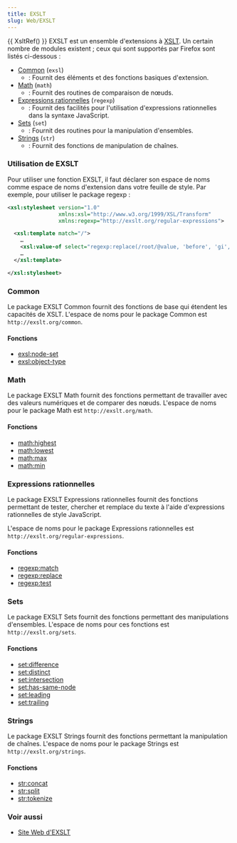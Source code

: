 ```yaml
---
title: EXSLT
slug: Web/EXSLT
---
```


{{ XsltRef() }}
EXSLT est un ensemble d'extensions à [XSLT](/fr/XSLT). Un certain nombre de modules existent&nbsp;; ceux qui sont supportés par Firefox sont listés ci-dessous&nbsp;:

- [Common](#Common) (`exsl`)
  - : Fournit des éléments et des fonctions basiques d'extension.
- [Math](#Math) (`math`)
  - : Fournit des routines de comparaison de nœuds.
- [Expressions rationnelles](#Expressions_rationnelles) (`regexp`)
  - : Fournit des facilités pour l'utilisation d'expressions rationnelles dans la syntaxe JavaScript.
- [Sets](#Sets) (`set`)
  - : Fournit des routines pour la manipulation d'ensembles.
- [Strings](#Strings) (`str`)
  - : Fournit des fonctions de manipulation de chaînes.

### Utilisation de EXSLT

Pour utiliser une fonction EXSLT, il faut déclarer son espace de noms comme espace de noms d'extension dans votre feuille de style. Par exemple, pour utiliser le package regexp&nbsp;:

```xml
<xsl:stylesheet version="1.0"
                xmlns:xsl="http://www.w3.org/1999/XSL/Transform"
                xmlns:regexp="http://exslt.org/regular-expressions">

  <xsl:template match="/">
    …
    <xsl:value-of select="regexp:replace(/root/@value, 'before', 'gi', 'AFTER')"/>
    …
  </xsl:template>

</xsl:stylesheet>
```

### Common

Le package EXSLT Common fournit des fonctions de base qui étendent les capacités de XSLT. L'espace de noms pour le package Common est `http://exslt.org/common`.

#### Fonctions

- [exsl:node-set](/fr/EXSLT/exsl/node-set)
- [exsl:object-type](/fr/EXSLT/exsl/object-type)

### Math

Le package EXSLT Math fournit des fonctions permettant de travailler avec des valeurs numériques et de comparer des nœuds. L'espace de noms pour le package Math est `http://exslt.org/math`.

#### Fonctions

- [math:highest](/fr/EXSLT/math/highest)
- [math:lowest](/fr/EXSLT/math/lowest)
- [math:max](/fr/EXSLT/math/max)
- [math:min](/fr/EXSLT/math/min)

### Expressions rationnelles

Le package EXSLT Expressions rationnelles fournit des fonctions permettant de tester, chercher et remplace du texte à l'aide d'expressions rationnelles de style JavaScript.

L'espace de noms pour le package Expressions rationnelles est `http://exslt.org/regular-expressions`.

#### Fonctions

- [regexp:match](/fr/EXSLT/regexp/match)
- [regexp:replace](/fr/EXSLT/regexp/replace)
- [regexp:test](/fr/EXSLT/regexp/test)

### Sets

Le package EXSLT Sets fournit des fonctions permettant des manipulations d'ensembles. L'espace de noms pour ces fonctions est `http://exslt.org/sets`.

#### Fonctions

- [set:difference](/fr/EXSLT/set/difference)
- [set:distinct](/fr/EXSLT/set/distinct)
- [set:intersection](/fr/EXSLT/set/intersection)
- [set:has-same-node](/fr/EXSLT/set/has-same-node)
- [set:leading](/fr/EXSLT/set/leading)
- [set:trailing](/fr/EXSLT/set/trailing)

### Strings

Le package EXSLT Strings fournit des fonctions permettant la manipulation de chaînes. L'espace de noms pour le package Strings est `http://exslt.org/strings`.

#### Fonctions

- [str:concat](/fr/EXSLT/str/concat)
- [str:split](/fr/EXSLT/str/split)
- [str:tokenize](/fr/EXSLT/str/tokenize)

### Voir aussi

- [Site Web d'EXSLT](http://www.exslt.org/)
